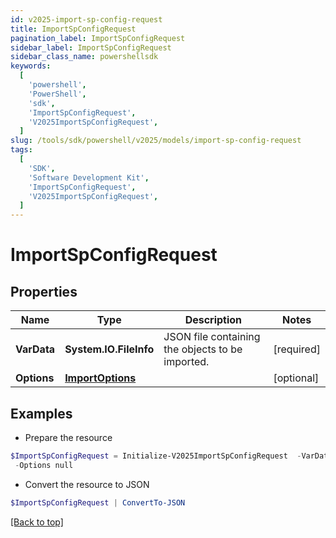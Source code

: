 ```yaml
---
id: v2025-import-sp-config-request
title: ImportSpConfigRequest
pagination_label: ImportSpConfigRequest
sidebar_label: ImportSpConfigRequest
sidebar_class_name: powershellsdk
keywords:
  [
    'powershell',
    'PowerShell',
    'sdk',
    'ImportSpConfigRequest',
    'V2025ImportSpConfigRequest',
  ]
slug: /tools/sdk/powershell/v2025/models/import-sp-config-request
tags:
  [
    'SDK',
    'Software Development Kit',
    'ImportSpConfigRequest',
    'V2025ImportSpConfigRequest',
  ]
---
```


# ImportSpConfigRequest

## Properties

| Name | Type | Description | Notes |
| --- | --- | --- | --- |
| **VarData** | **System.IO.FileInfo** | JSON file containing the objects to be imported. | [required] |
| **Options** | [**ImportOptions**](import-options) |  | [optional] |

## Examples

- Prepare the resource

```powershell
$ImportSpConfigRequest = Initialize-V2025ImportSpConfigRequest  -VarData null `
 -Options null
```

- Convert the resource to JSON

```powershell
$ImportSpConfigRequest | ConvertTo-JSON
```

[[Back to top]](#)
